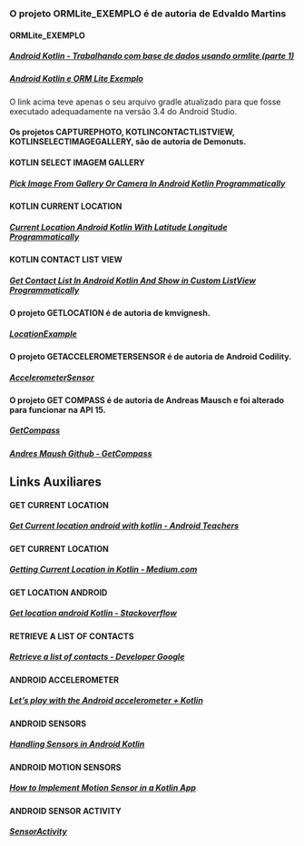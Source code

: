 ### O projeto ORMLite_EXEMPLO é de autoria de Edvaldo Martins

#### ORMLite_EXEMPLO

##### [Android Kotlin - Trabalhando com base de dados usando ormlite (parte 1)](https://medium.com/@edvaldonuniomartins/android-kotlin-trabalhando-com-base-de-dados-usando-o-ormlite-parte-1-3fb30c7ae670)<br/>

##### [Android Kotlin e ORM Lite Exemplo](https://github.com/EdvaldoMartins/AndroidORMLiteExemplo)<br/>

O link acima teve apenas o seu arquivo gradle atualizado para que fosse executado adequadamente na versão 3.4 do Android Studio.

#### Os projetos CAPTUREPHOTO, KOTLINCONTACTLISTVIEW, KOTLINSELECTIMAGEGALLERY, são de autoria de Demonuts.

#### KOTLIN SELECT IMAGEM GALLERY
##### [Pick Image From Gallery Or Camera In Android Kotlin Programmatically](https://demonuts.com/pick-image-gallery-camera-android-kotlin/)<br/>

#### KOTLIN  CURRENT LOCATION
##### [Current Location Android Kotlin With Latitude Longitude Programmatically](https://demonuts.com/current-location-kotlin/)<br/>

#### KOTLIN CONTACT LIST VIEW
##### [Get Contact List In Android Kotlin And Show in Custom ListView Programmatically](https://demonuts.com/contact-list-kotlin/)<br/>

#### O projeto GETLOCATION é de autoria de kmvignesh.
##### [LocationExample](https://github.com/kmvignesh/LocationExample/)<br/>

#### O projeto GETACCELEROMETERSENSOR é de autoria de Android Codility.
##### [AccelerometerSensor](https://github.com/AndroidCodility/AccelerometerSensor/)<br/>

#### O projeto GET COMPASS é de autoria de Andreas Mausch e foi alterado para funcionar na API 15.
##### [GetCompass](https://andreas-mausch.de/blog/2017/05/14/compass-app-in-kotlin/)<br/>
##### [Andres Maush Github - GetCompass](https://github.com/andreas-mausch/compass/blob/master/app/src/main/java/de/neonew/compass/MainActivity.kt/)<br/>

## Links Auxiliares

#### GET CURRENT LOCATION
##### [Get Current location android with kotlin - Android Teachers](https://androidteachers.com/kotlin-for-android/get-location-in-android-with-kotlin/)<br/>

#### GET CURRENT LOCATION
##### [Getting Current Location in Kotlin - Medium.com](https://medium.com/@manuaravindpta/getting-current-location-in-kotlin-30b437891781)<br/>

#### GET LOCATION ANDROID
##### [Get location android Kotlin - Stackoverflow](https://stackoverflow.com/questions/45958226/get-location-android-kotlin)<br/>

#### RETRIEVE A LIST OF CONTACTS
##### [Retrieve a list of contacts - Developer Google](https://developer.android.com/training/contacts-provider/retrieve-names)<br/>

#### ANDROID ACCELEROMETER
##### [Let’s play with the Android accelerometer + Kotlin](https://medium.com/@enzoftware/lets-play-with-the-android-accelerometer-kotlin-%EF%B8%8F-ed92981b0a6c)<br/>

#### ANDROID SENSORS
##### [Handling Sensors in Android Kotlin](https://medium.com/@nhkarthick/handling-sensors-in-android-kotlin-d728ddc20394)<br/>

#### ANDROID MOTION SENSORS
##### [How to Implement Motion Sensor in a Kotlin App](https://expertise.jetruby.com/how-to-implement-motion-sensor-in-a-kotlin-app-b70db1b5b8e5)<br/>

#### ANDROID SENSOR ACTIVITY
##### [SensorActivity](https://gist.github.com/andriyadi/3960718e411c4dab449d3cba27615cea)<br/>

